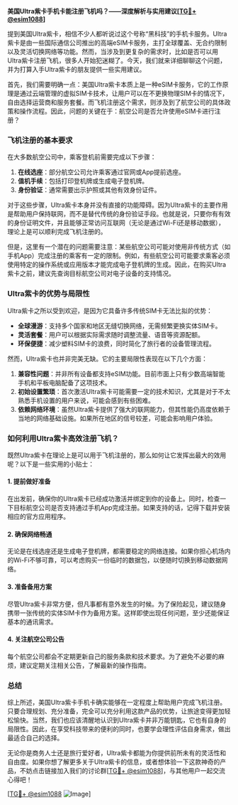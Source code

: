 **美国Ultra紫卡手机卡能注册飞机吗？——深度解析与实用建议[[TG💪+ @esim1088](https://t.me/s/esim1088)]**

提到美国Ultra紫卡，相信不少人都听说过这个号称“黑科技”的手机卡服务。Ultra紫卡是由一些国际通信公司推出的高端eSIM卡服务，主打全球覆盖、无合约限制以及灵活切换网络等功能。然而，当涉及到更复杂的需求时，比如是否可以用Ultra紫卡注册飞机，很多人开始犯迷糊了。今天，我们就来详细聊聊这个问题，并为打算入手Ultra紫卡的朋友提供一些实用建议。

首先，我们需要明确一点：美国Ultra紫卡本质上是一种eSIM卡服务，它的工作原理是通过云端管理的虚拟SIM卡技术，让用户可以在不更换物理SIM卡的情况下，自由选择运营商和服务套餐。而飞机注册这个需求，则涉及到了航空公司的具体政策和操作流程。因此，问题的关键在于：航空公司是否允许使用eSIM卡进行注册？

### 飞机注册的基本要求

在大多数航空公司中，乘客登机前需要完成以下步骤：
1. **在线选座**：部分航空公司允许乘客通过官网或App提前选座。
2. **值机手续**：包括打印登机牌或生成电子登机牌。
3. **身份验证**：通常需要出示护照或其他有效身份证件。

对于这些步骤，Ultra紫卡本身并没有直接的功能障碍。因为Ultra紫卡的主要作用是帮助用户保持联网，而不是替代传统的身份验证手段。也就是说，只要你有有效的身份证明文件，并且能够正常访问互联网（无论是通过Wi-Fi还是移动数据），理论上是可以顺利完成飞机注册的。

但是，这里有一个潜在的问题需要注意：某些航空公司可能对使用非传统方式（如手机App）完成注册的乘客有一定的限制。例如，有些航空公司可能要求乘客必须使用特定的操作系统或应用版本才能完成电子登机牌的生成。因此，在购买Ultra紫卡之前，建议先查询目标航空公司对电子设备的支持情况。

### Ultra紫卡的优势与局限性

Ultra紫卡之所以受到欢迎，是因为它具备许多传统SIM卡无法比拟的优势：
- **全球漫游**：支持多个国家和地区无缝切换网络，无需频繁更换实体SIM卡。
- **灵活套餐**：用户可以根据实际需求随时调整流量、语音等资源配额。
- **环保便捷**：减少塑料SIM卡的浪费，同时简化了旅行者的设备管理流程。

然而，Ultra紫卡也并非完美无缺。它的主要局限性表现在以下几个方面：
1. **兼容性问题**：并非所有设备都支持eSIM功能。目前市面上只有少数高端智能手机和平板电脑配备了这项技术。
2. **初始设置繁琐**：首次激活Ultra紫卡可能需要一定的技术知识，尤其是对于不太熟悉手机设置的用户来说，可能会感到有些困难。
3. **依赖网络环境**：虽然Ultra紫卡提供了强大的联网能力，但其性能仍高度依赖于当地的网络基础设施。如果所在地区的信号较差，可能会影响用户体验。

### 如何利用Ultra紫卡高效注册飞机？

既然Ultra紫卡在理论上是可以用于飞机注册的，那么如何让它发挥出最大的效用呢？以下是一些实用的小贴士：

#### 1. 提前做好准备
在出发前，确保你的Ultra紫卡已经成功激活并绑定到你的设备上。同时，检查一下目标航空公司是否支持通过手机App完成注册。如果支持的话，记得下载并安装相应的官方应用程序。

#### 2. 确保网络畅通
无论是在线选座还是生成电子登机牌，都需要稳定的网络连接。如果你担心机场内的Wi-Fi不够可靠，可以考虑购买一份临时的数据包，以便随时切换到移动数据网络。

#### 3. 准备备用方案
尽管Ultra紫卡非常方便，但凡事都有意外发生的时候。为了保险起见，建议随身携带一张传统的实体SIM卡作为备用方案。这样即使出现任何问题，至少还能保证基本的通讯需求。

#### 4. 关注航空公司公告
每个航空公司都会不定期更新自己的服务条款和技术要求。为了避免不必要的麻烦，建议定期关注相关公告，了解最新的操作指南。

### 总结

综上所述，美国Ultra紫卡手机卡确实能够在一定程度上帮助用户完成飞机注册。只要合理规划、充分准备，完全可以充分利用这款产品的优势，让旅途变得更加轻松愉快。当然，我们也应该清醒地认识到Ultra紫卡并非万能钥匙，它也有自身的局限性。因此，在享受科技带来的便利的同时，也要学会理性评估自身需求，做出最适合自己的选择。

无论你是商务人士还是旅行爱好者，Ultra紫卡都能为你提供前所未有的灵活性和自由度。如果你想了解更多关于Ultra紫卡的信息，或者想体验一下这款神奇的产品，不妨点击链接加入我们的讨论群[[TG💪+ @esim1088](https://t.me/s/esim1088)]，与其他用户一起交流心得吧！

[[TG💪+ @esim1088](https://t.me/s/esim1088) ![Image](https://i.postimg.cc/4NQfJmqS/Snipaste-2025-05-13-00-14-12.png)]